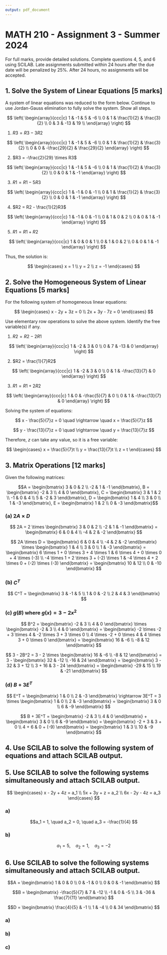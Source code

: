 ```yaml
---
output: pdf_document
---
```


# MATH 210 - Assignment 3 - Summer 2024

For full marks, provide detailed solutions. Complete questions 4, 5, and 6 using SCILAB. Late assignments submitted within 24 hours after the due date will be penalized by 25%. After 24 hours, no assignments will be accepted.

## 1. Solve the System of Linear Equations [5 marks]

A system of linear equations was reduced to the form below. Continue to use Jordan-Gauss elimination to fully solve the system. Show all steps.

$$
\left( \begin{array}{ccc|c}
1 & -1 & 5 & -6 \\
0 & 1 & \frac{1}{2} & \frac{3}{2} \\
0 & 3 & -13 & 19 \\
\end{array} \right)
$$

1. $R3 = R3 - 3R2$

$$
\left( \begin{array}{ccc|c}
1 & -1 & 5 & -6 \\
0 & 1 & \frac{1}{2} & \frac{3}{2} \\
0 & 0 & -\frac{29}{2} & \frac{29}{2}
\end{array} \right)
$$

2. $R3 = -\frac{2}{29} \times R3$

$$
\left( \begin{array}{ccc|c}
1 & -1 & 5 & -6 \\
0 & 1 & \frac{1}{2} & \frac{3}{2} \\
0 & 0 & 1 & -1
\end{array} \right)
$$

3. $R1 = R1 - 5R3$

$$
\left( \begin{array}{ccc|c}
1 & -1 & 0 & -1 \\
0 & 1 & \frac{1}{2} & \frac{3}{2} \\
0 & 0 & 1 & -1
\end{array} \right)
$$

4. $R2 = R2 - \frac{1}{2}R3$

$$
\left( \begin{array}{ccc|c}
1 & -1 & 0 & -1 \\
0 & 1 & 0 & 2 \\
0 & 0 & 1 & -1
\end{array} \right)
$$

5. $R1 = R1 + R2$

$$
\left( \begin{array}{ccc|c}
1 & 0 & 0 & 1 \\
0 & 1 & 0 & 2 \\
0 & 0 & 1 & -1
\end{array} \right)
$$

Thus, the solution is:

$$
\begin{cases}
x = 1 \\
y = 2 \\
z = -1
\end{cases}
$$

## 2. Solve the Homogeneous System of Linear Equations [5 marks]

For the following system of homogeneous linear equations:

$$
\begin{cases}
x - 2y + 3z = 0 \\
2x + 3y - 7z = 0
\end{cases}
$$

Use elementary row operations to solve the above system. Identify the free variable(s) if any.

1. $R2 = R2 - 2R1$

$$
\left( \begin{array}{ccc|c}
1 & -2 & 3 & 0 \\
0 & 7 & -13 & 0
\end{array} \right)
$$

2. $R2 = \frac{1}{7}R2$

$$
\left( \begin{array}{ccc|c}
1 & -2 & 3 & 0 \\
0 & 1 & -\frac{13}{7} & 0
\end{array} \right)
$$

3. $R1 = R1 + 2R2$

$$
\left( \begin{array}{ccc|c}
1 & 0 & -\frac{5}{7} & 0 \\
0 & 1 & -\frac{13}{7} & 0
\end{array} \right)
$$

Solving the system of equations:

$$
x - \frac{5}{7}z = 0 \quad \rightarrow \quad x = \frac{5}{7}z
$$

$$
y - \frac{13}{7}z = 0 \quad \rightarrow \quad y = \frac{13}{7}z
$$

Therefore, $z$ can take any value, so it is a free variable:

$$
\begin{cases}
x = \frac{5}{7}t \\
y = \frac{13}{7}t \\
z = t
\end{cases}
$$


## 3. Matrix Operations [12 marks]

Given the following matrices:

$$A = \begin{bmatrix}
  3 & 0 & 2 \\
  -2 & 1 & -1 
\end{bmatrix},
B = \begin{bmatrix}
  -2 & 3 \\
  4 & 0 
\end{bmatrix},
C = \begin{bmatrix}
  3 & 1 & 2 \\
  -1 & 0 & 4 \\
  5 & -2 & 3 
\end{bmatrix},
D = \begin{bmatrix}
  1 & 4 \\
  3 & 0 \\
  1 & -3 
\end{bmatrix},
E = \begin{bmatrix}
  1 & 2 \\
  0 & -3 
\end{bmatrix}$$

### (a) $2A \times D$

$$ 2A = 2 \times \begin{bmatrix}
  3 & 0 & 2 \\
  -2 & 1 & -1 
\end{bmatrix} = \begin{bmatrix}
  6 & 0 & 4 \\
  -4 & 2 & -2 
\end{bmatrix} $$

$$ 2A \times D = \begin{bmatrix}
  6 & 0 & 4 \\
  -4 & 2 & -2 
\end{bmatrix} \times \begin{bmatrix}
  1 & 4 \\
  3 & 0 \\
  1 & -3 
\end{bmatrix} = \begin{bmatrix}
  6 \times 1 + 0 \times 3 + 4 \times 1 & 6 \times 4 + 0 \times 0 + 4 \times (-3) \\
  -4 \times 1 + 2 \times 3 + (-2) \times 1 & -4 \times 4 + 2 \times 0 + (-2) \times (-3) 
\end{bmatrix} = \begin{bmatrix}
  10 & 12 \\
  0 & -10 
\end{bmatrix} $$

### (b) $C^T$

$$ C^T = \begin{bmatrix}
  3 & -1 & 5 \\
  1 & 0 & -2 \\
  2 & 4 & 3 
\end{bmatrix} $$

### (c) $g(B)$ where $g(x) = 3 - 2x^2$

$$ B^2 = \begin{bmatrix}
  -2 & 3 \\
  4 & 0 
\end{bmatrix} \times \begin{bmatrix}
  -2 & 3 \\
  4 & 0 
\end{bmatrix} = \begin{bmatrix}
  -2 \times -2 + 3 \times 4 & -2 \times 3 + 3 \times 0 \\
  4 \times -2 + 0 \times 4 & 4 \times 3 + 0 \times 0 
\end{bmatrix} = \begin{bmatrix}
  16 & -6 \\
  -8 & 12 
\end{bmatrix} $$

$$ 3 - 2B^2 = 3 - 2 \times \begin{bmatrix}
  16 & -6 \\
  -8 & 12 
\end{bmatrix} = 3 - \begin{bmatrix}
  32 & -12 \\
  -16 & 24 
\end{bmatrix} = \begin{bmatrix}
  3 - 32 & 3 + 12 \\
  3 + 16 & 3 - 24 
\end{bmatrix} = \begin{bmatrix}
  -29 & 15 \\
  19 & -21 
\end{bmatrix} $$

### (d) $B + 3E^T$

$$ E^T = \begin{bmatrix}
  1 & 0 \\
  2 & -3 
\end{bmatrix} \rightarrow 3E^T = 3 \times \begin{bmatrix}
  1 & 0 \\
  2 & -3 
\end{bmatrix} = \begin{bmatrix}
  3 & 0 \\
  6 & -9 
\end{bmatrix} $$

$$ B + 3E^T = \begin{bmatrix}
  -2 & 3 \\
  4 & 0 
\end{bmatrix} + \begin{bmatrix}
  3 & 0 \\
  6 & -9 
\end{bmatrix} = \begin{bmatrix}
  -2 + 3 & 3 + 0 \\
  4 + 6 & 0 + (-9) 
\end{bmatrix} = \begin{bmatrix}
  1 & 3 \\
  10 & -9 
\end{bmatrix} $$

## 4. Use SCILAB to solve the following system of equations and attach SCILAB output.

## 5. Use SCILAB to solve the following systems simultaneously and attach SCILAB output.

$$
\begin{cases} 
x - 2y + 4z = a_1 \\
5x + 3y + z = a_2 \\
6x - 2y - 4z = a_3 
\end{cases} 
$$

### a)

$$a_1 = 1, \quad a_2 = 0, \quad a_3 = -\frac{1}{4} $$

### b)

$$a_1 = 5, \quad a_2 = 1, \quad a_3 = -2 $$

## 6. Use SCILAB to solve the following systems simultaneously and attach SCILAB output.

$$A = \begin{bmatrix} 
1 & 0 & 0 \\ 
0 & -1 & 0 \\ 
0 & 0 & -1 
\end{bmatrix} $$

$$B = \begin{bmatrix} 
-\frac{5}{7} & 7 & -12 \\ 
-1 & 0 & -5 \\ 
3 & -36 & \frac{7}{11} 
\end{bmatrix} $$

$$D = \begin{bmatrix} 
\frac{4}{5} & -1 \\ 
1 & -4 \\ 
0 & 34 
\end{bmatrix} $$

### a)

### b)

### c)
